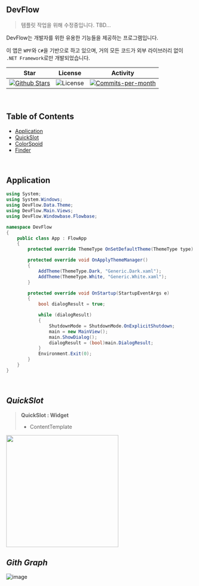 ## DevFlow

> 템플릿 작업을 위해 수정중입니다. 
> TBD...

DevFlow는 개발자를 위한 유용한 기능들을 제공하는 프로그램입니다. <br />

이 앱은 <code>WPF</code>와 <code>C#</code>을 기반으로 하고 있으며, 거의 모든 코드가 외부 라이브러리 없이 <code>.NET Framework</code>로만 개발되었습니다. 

 
| Star | License | Activity |
|:----:|:-------:|:--------:|
| <a href="https://github.com/devncore/devflow/stargazers"><img src="https://img.shields.io/github/stars/devncore/devflow" alt="Github Stars"></a> | <img src="https://img.shields.io/github/license/devncore/devflow" alt="License"> | <a href="https://github.com/devncore/devflow/pulse"><img src="https://img.shields.io/github/commit-activity/m/devncore/devflow" alt="Commits-per-month"></a> |

<br />

## Table of Contents
- [Application](#application)
- [QuickSlot](#quickslot)
- [ColorSpoid](#colorspoid)
- [Finder](#finder)

<br />

## Application

```csharp
using System;
using System.Windows;
using DevFlow.Data.Theme;
using DevFlow.Main.Views;
using DevFlow.Windowbase.Flowbase;

namespace DevFlow
{
    public class App : FlowApp
    {
        protected override ThemeType OnSetDefaultTheme(ThemeType type) => ThemeType.Dark;

        protected override void OnApplyThemeManager()
        {
            AddTheme(ThemeType.Dark, "Generic.Dark.xaml");
            AddTheme(ThemeType.White, "Generic.White.xaml");
        }

        protected override void OnStartup(StartupEventArgs e)
        {
            bool dialogResult = true;

            while (dialogResult)
            {
                ShutdownMode = ShutdownMode.OnExplicitShutdown;
                main = new MainView();
                main.ShowDialog();
                dialogResult = (bool)main.DialogResult;
            }
            Environment.Exit(0);
        }
    }
}
```

<br />

## _QuickSlot_

> **QuickSlot : Widget**
> - ContentTemplate
<img src="https://user-images.githubusercontent.com/52397976/121200753-f11ce700-c8ae-11eb-95f0-1932818f87de.png" width="300">

<br />

## _Gith Graph_

![image](https://github.com/jamesnet214/devflow/assets/52397976/72f87532-a37f-4544-ac33-5dfb69bc9a02)
